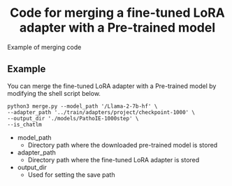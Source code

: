 <div align="center">    
 
# Code for merging a fine-tuned LoRA adapter with a Pre-trained model

</div>

Example of merging code

## Example
You can merge the fine-tuned LoRA adapter with a Pre-trained model by modifying the shell script below.

``` shell
python3 merge.py --model_path '/Llama-2-7b-hf' \
--adapter_path '../train/adapters/project/checkpoint-1000' \
--output_dir './models/PathoIE-1000step' \
--is_chatlm
```

- model_path
  - Directory path where the downloaded pre-trained model is stored
- adapter_path
  - Directory path where the fine-tuned LoRA adapter is stored
- output_dir
  - Used for setting the save path


